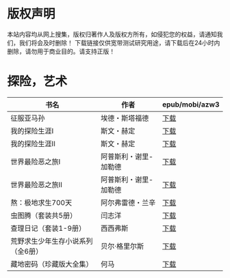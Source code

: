 # 版权声明

本站内容均从网上搜集，版权归著作人及版权方所有，如侵犯您的权益，请通知我们，我们将会及时删除！ 下载链接仅供宽带测试研究用途，请下载后在24小时内删除，请勿用于商业目的。请支持正版！

# 探险，艺术

| 书名 | 作者 | epub/mobi/azw3 |
| --- | --- | --- |
| 征服亚马孙 | 埃德・斯塔福德 | [下载](https://url89.ctfile.com/f/31084289-1356994708-87bfed?p=8866) |
| 我的探险生涯Ⅰ | 斯文・赫定 | [下载](https://url89.ctfile.com/f/31084289-1357046557-b8ceea?p=8866) |
| 我的探险生涯Ⅱ | 斯文・赫定 | [下载](https://url89.ctfile.com/f/31084289-1357046512-d93082?p=8866) |
| 世界最险恶之旅Ⅰ | 阿普斯利・谢里-加勒德 | [下载](https://url89.ctfile.com/f/31084289-1357046305-ae2452?p=8866) |
| 世界最险恶之旅Ⅱ | 阿普斯利・谢里-加勒德 | [下载](https://url89.ctfile.com/f/31084289-1357046278-bbd919?p=8866) |
| 熬：极地求生700天 | 阿尔弗雷德・兰辛 | [下载](https://url89.ctfile.com/f/31084289-1357031866-6e7d0b?p=8866) |
| 虫图腾（套装共5册） | 闫志洋 | [下载](https://url89.ctfile.com/f/31084289-1357007608-18e65f?p=8866) |
| 查理日记（套装1-9册） | 西西弗斯 | [下载](https://url89.ctfile.com/f/31084289-1357007023-b4f492?p=8866) |
| 荒野求生少年生存小说系列（全6册） | 贝尔·格里尔斯 | [下载](https://url89.ctfile.com/f/31084289-1357006855-6a7c28?p=8866) |
| 藏地密码（珍藏版大全集） | 何马 | [下载](https://url89.ctfile.com/f/31084289-1357005634-cbd5e4?p=8866) |
